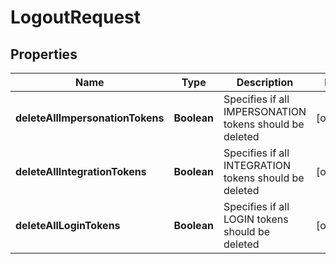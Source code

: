 
# LogoutRequest

## Properties
Name | Type | Description | Notes
------------ | ------------- | ------------- | -------------
**deleteAllImpersonationTokens** | **Boolean** | Specifies if all IMPERSONATION tokens should be deleted |  [optional]
**deleteAllIntegrationTokens** | **Boolean** | Specifies if all INTEGRATION tokens should be deleted |  [optional]
**deleteAllLoginTokens** | **Boolean** | Specifies if all LOGIN tokens should be deleted |  [optional]



